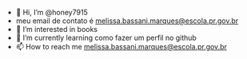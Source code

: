 - 👋 Hi, I’m @honey7915
- meu email de contato é melissa.bassani.marques@escola.pr.gov.br
- 👀 I’m interested in books
- 🌱 I’m currently learning como fazer um perfil no github
- 📫 How to reach me melissa.bassani.marques@escola.pr.gov.br

<!---
honey7915/honey7915 is a ✨ special ✨ repository because its `README.md` (this file) appears on your GitHub profile.
You can click the Preview link to take a look at your changes.
--->
